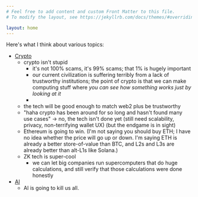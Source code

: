 ```yaml
---
# Feel free to add content and custom Front Matter to this file.
# To modify the layout, see https://jekyllrb.com/docs/themes/#overriding-theme-defaults

layout: home
---
```

Here's what I think about various topics:
  - [Crypto](/pages/crypto/)
    - crypto isn't stupid
      - it's not 100% scams, it's 99% scams; that 1% is hugely important
      - our current civilization is suffering terribly from a lack of trustworthy institutions; the point of crypto is that we can make computing stuff where *you can see how something works just by looking at it*
      - 
    - the tech will be good enough to match web2 plus be trustworthy
    - "haha crypto has been around for so long and hasn't found many use cases" -> no, the tech isn't done yet (still need scalability, privacy, non-terrifying wallet UX) (but the endgame is in sight)
    - Ethereum is going to win. (I'm not saying you should buy ETH; I have no idea whether the price will go up or down. I'm saying ETH is already a better store-of-value than BTC, and L2s and L3s are already better than alt-L1s like Solana.)
    - ZK tech is super-cool
      - we can let big companies run supercomputers that do huge calculations, and still verify that those calculations were done honestly
  - [AI](/pages/ai/)
    - AI is going to kill us all.
